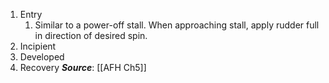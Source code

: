1. Entry
	1. Similar to a power-off stall. When approaching stall, apply rudder full in direction of desired spin.
2. Incipient 
3. Developed 
4. Recovery
***Source***: [[AFH Ch5]]